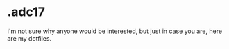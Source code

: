 # .adc17

I'm not sure why anyone would be interested, but just in case you are, here are my dotfiles.
